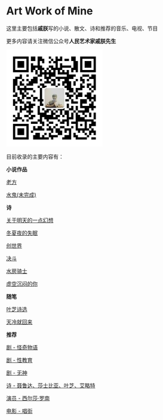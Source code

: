 # Art Work of Mine
这里主要包括**戚朕**写的小说、散文、诗和推荐的音乐、电视、节目

更多内容请关注微信公众号**人民艺术家戚朕先生**

![二维码](公众号.jpg)

目前收录的主要内容有：

**小说作品**

[老方](/小说/%5B小说%5D%老方.md)

[水鬼(未完成)](/小说/%5B小说%5D%5B未完成%5D水鬼.md)


**诗**

[关于明天的一点幻想](/诗/%5B诗%5D关于明天的一点幻想.md)

[冬夏夜的失眠](/诗/%5B诗%5D冬夏夜的失眠.md)

[创世界](/诗/%5B诗%5D创世界.md)

[决斗](/诗/%5B诗%5D决斗.md)

[水房骑士](/诗/%5B诗%5D水房骑士.md)

[虚空沉闷的你](/诗/%5B诗%5D虚空沉闷的你.md)

**随笔**

[叶芝诗选](/随笔/%5B读书%5D叶芝诗选.md)

[天冷就回来](/随笔/%5B读书%5D天冷就回来.md)


**推荐**

[剧 - 怪奇物语](/推荐/%5B剧%5D怪奇物语.md)

[剧 - 性教育](/推荐/%5B剧%5D性教育.md)

[剧 - 无神](/推荐/%5B剧%5D无神.md)

[诗 - 聂鲁达、莎士比亚、叶芝、艾略特](/推荐/%5B诗%5D聂鲁达、莎士比亚、叶芝、艾略特.md)

[演员 - 西尔莎·罗南](/推荐/%5B演员%5D西尔莎·罗南%20Saoirse%20Ronan.md)

[电影 - 唱街](/推荐/%5B电影%5D唱街%20Sing%20Street.md)



